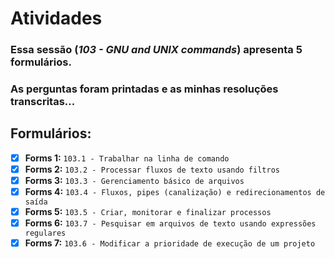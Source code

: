 # Atividades

### Essa sessão (*103 - GNU and UNIX commands*) apresenta 5 formulários.

### As perguntas foram printadas e as minhas resoluções transcritas...

## Formulários:

- [X] **Forms 1:** `103.1 - Trabalhar na linha de comando`
- [X] **Forms 2:** `103.2 - Processar fluxos de texto usando filtros`
- [X] **Forms 3:** `103.3 - Gerenciamento básico de arquivos`
- [X] **Forms 4:** `103.4 - Fluxos, pipes (canalização) e redirecionamentos de saída`
- [X] **Forms 5:** `103.5 - Criar, monitorar e finalizar processos`
- [X] **Forms 6:** `103.7 - Pesquisar em arquivos de texto usando expressões regulares`
- [X] **Forms 7:** `103.6 - Modificar a prioridade de execução de um projeto`
